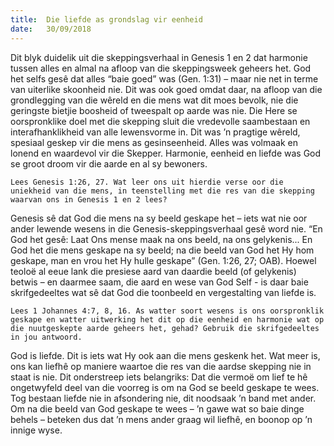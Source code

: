```yaml
---
title:  Die liefde as grondslag vir eenheid
date:   30/09/2018
---
```


Dit blyk duidelik uit die skeppingsverhaal in Genesis 1 en 2 dat harmonie tussen alles en almal na afloop van die skeppingsweek geheers het. God het selfs gesê dat alles “baie goed” was (Gen. 1:31) – maar nie net in terme van uiterlike skoonheid nie. Dit was ook goed omdat daar, na afloop van die grondlegging van die wêreld en die mens wat dit moes bevolk, nie die geringste bietjie boosheid of tweespalt op aarde was nie. Die Here se oorspronklike doel met die skepping sluit die vredevolle saambestaan en interafhanklikheid van alle lewensvorme in. Dit was ’n pragtige wêreld, spesiaal geskep vir die mens as gesinseenheid. Alles was volmaak en lonend en waardevol vir die Skepper. Harmonie, eenheid en liefde was God se groot droom vir die aarde en al sy bewoners. 

`Lees Genesis 1:26, 27. Wat leer ons uit hierdie verse oor die uniekheid van die mens, in teenstelling met die res van die skepping waarvan ons in Genesis 1 en 2 lees?` 

Genesis sê dat God die mens na sy beeld geskape het – iets wat nie oor ander lewende wesens in die Genesis-skeppingsverhaal gesê word nie. “En God het gesê: Laat Ons mense maak na ons beeld, na ons gelykenis... En God het die mens geskape na sy beeld; na die beeld van God het Hy hom geskape, man en vrou het Hy hulle geskape” (Gen. 1:26, 27; OAB). Hoewel teoloë al eeue lank die presiese aard van daardie beeld (of gelykenis) betwis – en daarmee saam, die aard en wese van God Self - is daar baie skrifgedeeltes wat sê dat God die toonbeeld en vergestalting van liefde is. 

`Lees 1 Johannes 4:7, 8, 16. As watter soort wesens is ons oorspronklik geskape en watter uitwerking het dit op die eenheid en harmonie wat op die nuutgeskepte aarde geheers het, gehad? Gebruik die skrifgedeeltes in jou antwoord.` 

God is liefde. Dit is iets wat Hy ook aan die mens geskenk het. Wat meer is, ons kan liefhê op maniere waartoe die res van die aardse skepping nie in staat is nie. Dit onderstreep iets belangriks: Dat die vermoë om lief te hê ongetwyfeld deel van die voorreg is om na God se beeld geskape te wees. Tog bestaan liefde nie in afsondering nie, dit noodsaak ’n band met ander. Om na die beeld van God geskape te wees – ’n gawe wat so baie dinge behels – beteken dus dat ’n mens ander graag wil liefhê, en boonop op ’n innige wyse.